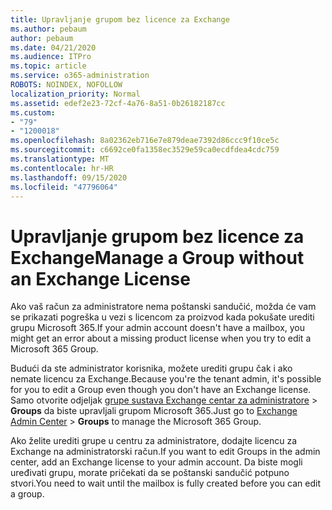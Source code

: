 ```yaml
---
title: Upravljanje grupom bez licence za Exchange
ms.author: pebaum
author: pebaum
ms.date: 04/21/2020
ms.audience: ITPro
ms.topic: article
ms.service: o365-administration
ROBOTS: NOINDEX, NOFOLLOW
localization_priority: Normal
ms.assetid: edef2e23-72cf-4a76-8a51-0b26182187cc
ms.custom:
- "79"
- "1200018"
ms.openlocfilehash: 8a02362eb716e7e879deae7392d86ccc9f10ce5c
ms.sourcegitcommit: c6692ce0fa1358ec3529e59ca0ecdfdea4cdc759
ms.translationtype: MT
ms.contentlocale: hr-HR
ms.lasthandoff: 09/15/2020
ms.locfileid: "47796064"
---
```

# <a name="manage-a-group-without-an-exchange-license"></a><span data-ttu-id="ddd76-102">Upravljanje grupom bez licence za Exchange</span><span class="sxs-lookup"><span data-stu-id="ddd76-102">Manage a Group without an Exchange License</span></span>

<span data-ttu-id="ddd76-103">Ako vaš račun za administratore nema poštanski sandučić, možda će vam se prikazati pogreška u vezi s licencom za proizvod kada pokušate urediti grupu Microsoft 365.</span><span class="sxs-lookup"><span data-stu-id="ddd76-103">If your admin account doesn't have a mailbox, you might get an error about a missing product license when you try to edit a Microsoft 365 Group.</span></span>
  
<span data-ttu-id="ddd76-104">Budući da ste administrator korisnika, možete urediti grupu čak i ako nemate licencu za Exchange.</span><span class="sxs-lookup"><span data-stu-id="ddd76-104">Because you're the tenant admin, it's possible for you to edit a Group even though you don't have an Exchange license.</span></span> <span data-ttu-id="ddd76-105">Samo otvorite odjeljak [grupe sustava Exchange centar za administratore](https://outlook.office365.com/ecp.aspx) \> **Groups** da biste upravljali grupom Microsoft 365.</span><span class="sxs-lookup"><span data-stu-id="ddd76-105">Just go to [Exchange Admin Center](https://outlook.office365.com/ecp.aspx) \> **Groups** to manage the Microsoft 365 Group.</span></span>
  
<span data-ttu-id="ddd76-106">Ako želite urediti grupe u centru za administratore, dodajte licencu za Exchange na administratorski račun.</span><span class="sxs-lookup"><span data-stu-id="ddd76-106">If you want to edit Groups in the admin center, add an Exchange license to your admin account.</span></span> <span data-ttu-id="ddd76-107">Da biste mogli uređivati grupu, morate pričekati da se poštanski sandučić potpuno stvori.</span><span class="sxs-lookup"><span data-stu-id="ddd76-107">You need to wait until the mailbox is fully created before you can edit a group.</span></span>
  